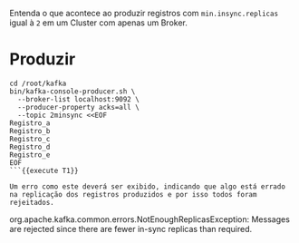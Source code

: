 Entenda o que acontece ao produzir registros com `min.insync.replicas` igual à `2`
em um Cluster com apenas um Broker.

# Produzir

```
cd /root/kafka
bin/kafka-console-producer.sh \
  --broker-list localhost:9092 \
  --producer-property acks=all \
  --topic 2minsync <<EOF
Registro_a
Registro_b
Registro_c
Registro_d
Registro_e
EOF
```{{execute T1}}

Um erro como este deverá ser exibido, indicando que algo está errado na replicação dos registros produzidos e por isso todos foram rejeitados.

```
org.apache.kafka.common.errors.NotEnoughReplicasException: Messages are rejected since there are fewer in-sync replicas than required.
```